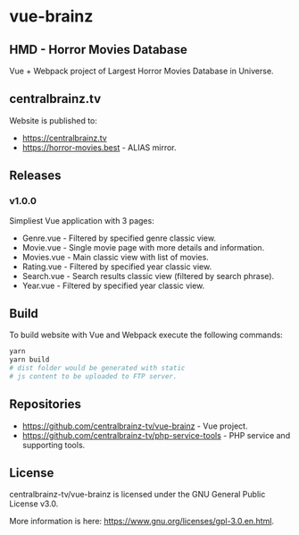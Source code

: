 # vue-brainz
## HMD - Horror Movies Database
Vue + Webpack project of Largest Horror Movies Database in Universe.
## centralbrainz.tv
Website is published to:
* https://centralbrainz.tv
* https://horror-movies.best - ALIAS mirror.
## Releases
### v1.0.0
Simpliest Vue application with 3 pages:
* Genre.vue - Filtered by specified genre classic view.
* Movie.vue - Single movie page with more details and information.
* Movies.vue - Main classic view with list of movies.
* Rating.vue - Filtered by specified year classic view.
* Search.vue - Search results classic view (filtered by search phrase).
* Year.vue - Filtered by specified year classic view.
## Build
To build website with Vue and Webpack execute the following commands:
```bash
yarn
yarn build
# dist folder would be generated with static 
# js content to be uploaded to FTP server.
```
## Repositories
* https://github.com/centralbrainz-tv/vue-brainz - Vue project.
* https://github.com/centralbrainz-tv/php-service-tools - PHP service and supporting tools.
## License
centralbrainz-tv/vue-brainz is licensed under the GNU General Public License v3.0.

More information is here: https://www.gnu.org/licenses/gpl-3.0.en.html.
